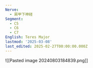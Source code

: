 ```yaml
---
Nerve:
  - 肩甲下神経
Segment:
  - C5
  - C6
  - C7
English: Teres Major
lastmod: '2025-03-08'
last_edited: 2025-02-27T00:00:00.000Z
---
```


![[Pasted image 20240803184839.png]]
